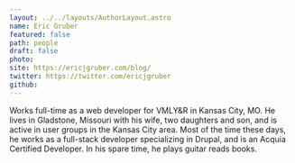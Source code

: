 ```yaml
---
layout: ../../layouts/AuthorLayout.astro
name: Eric Gruber
featured: false
path: people
draft: false
photo: 
site: https://ericjgruber.com/blog/
twitter: https://twitter.com/ericjgruber
github: 
---
```


Works full-time as a web developer for VMLY&R in Kansas City, MO. He lives in Gladstone, Missouri with his wife, two daughters and son, and is active in user groups in the Kansas City area. Most of the time these days, he works as a full-stack developer specializing in Drupal, and is an Acquia Certified Developer. In his spare time, he plays guitar reads books.